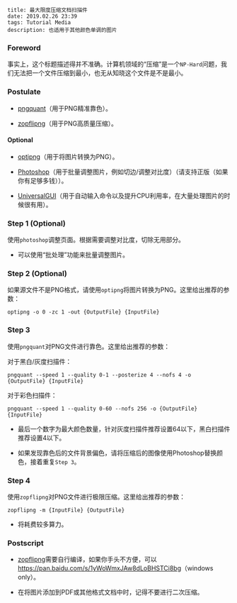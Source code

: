 ```
title: 最大限度压缩文档扫描件
date: 2019.02.26 23:39
tags: Tutorial Media
description: 也适用于其他颜色单调的图片
```

### Foreword

事实上，这个标题描述得并不准确。计算机领域的“压缩”是一个`NP-Hard`问题，我们无法把一个文件压缩到最小，也无从知晓这个文件是不是最小。

### Postulate

* [pngquant](https://pngquant.org)（用于PNG精准靠色）。

* [zopflipng](https://github.com/google/zopfli)（用于PNG高质量压缩）。

#### Optional

* [optipng](http://optipng.sourceforge.net)（用于将图片转换为PNG）。

* [Photoshop](https://www.adobe.com/photoshop)（用于批量调整图片，例如切边/调整对比度）（请支持正版（如果你有足够多钱））。

* [UniversalGUI](https://github.com/kkocdko/UniversalGUI)（用于自动输入命令以及提升CPU利用率，在大量处理图片的时候很有用）。

### Step 1 (Optional)

使用`photoshop`调整页面。根据需要调整对比度，切除无用部分。

* 可以使用“批处理”功能来批量调整图片。

### Step 2 (Optional)

如果源文件不是PNG格式，请使用`optipng`将图片转换为PNG。这里给出推荐的参数：

```
optipng -o 0 -zc 1 -out {OutputFile} {InputFile}
```

### Step 3

使用`pngquant`对PNG文件进行靠色。这里给出推荐的参数：

对于黑白/灰度扫描件：

```
pngquant --speed 1 --quality 0-1 --posterize 4 --nofs 4 -o {OutputFile} {InputFile}
```

对于彩色扫描件：

```
pngquant --speed 1 --quality 0-60 --nofs 256 -o {OutputFile} {InputFile}
```

* 最后一个数字为最大颜色数量，针对灰度扫描件推荐设置64以下，黑白扫描件推荐设置4以下。

* 如果发现靠色后的文件背景偏色，请将压缩后的图像使用Photoshop替换颜色，接着重复`Step 3`。

### Step 4

使用`zopflipng`对PNG文件进行极限压缩。这里给出推荐的参数：

```
zopflipng -m {InputFile} {OutputFile}
```

* 将耗费较多算力。

### Postscript

* [zopflipng](https://github.com/google/zopfli)需要自行编译，如果你手头不方便，可以<https://pan.baidu.com/s/1yWoWmxJAw8dLoBHSTCi8bg>（windows only）。

* 在将图片添加到PDF或其他格式文档中时，记得不要进行二次压缩。

